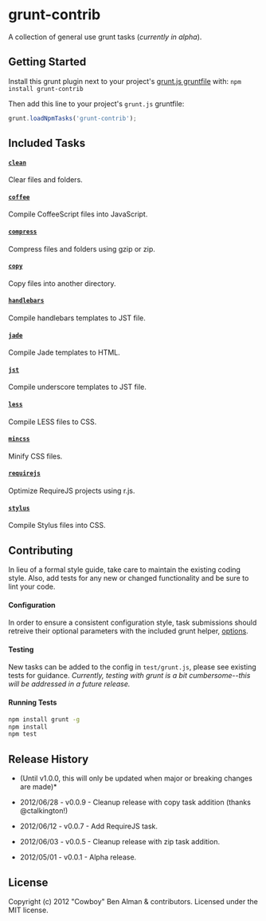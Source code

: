 # grunt-contrib

A collection of general use grunt tasks (*currently in alpha*).

## Getting Started
Install this grunt plugin next to your project's [grunt.js gruntfile][getting_started] with: `npm install grunt-contrib`

Then add this line to your project's `grunt.js` gruntfile:

```javascript
grunt.loadNpmTasks('grunt-contrib');
```

[grunt]: https://github.com/cowboy/grunt
[getting_started]: https://github.com/cowboy/grunt/blob/master/docs/getting_started.md

## Included Tasks
#### [`clean`](/gruntjs/grunt-contrib/blob/master/docs/clean.md)
Clear files and folders.

#### [`coffee`](/gruntjs/grunt-contrib/blob/master/docs/coffee.md)
Compile CoffeeScript files into JavaScript.

#### [`compress`](/gruntjs/grunt-contrib/blob/master/docs/compress.md)
Compress files and folders using gzip or zip.

#### [`copy`](/gruntjs/grunt-contrib/blob/master/docs/copy.md)
Copy files into another directory.

#### [`handlebars`](/gruntjs/grunt-contrib/blob/master/docs/handlebars.md)
Compile handlebars templates to JST file.

#### [`jade`](/gruntjs/grunt-contrib/blob/master/docs/jade.md)
Compile Jade templates to HTML.

#### [`jst`](/gruntjs/grunt-contrib/blob/master/docs/jst.md)
Compile underscore templates to JST file.

#### [`less`](/gruntjs/grunt-contrib/blob/master/docs/less.md)
Compile LESS files to CSS.

#### [`mincss`](/gruntjs/grunt-contrib/blob/master/docs/mincss.md)
Minify CSS files.

#### [`requirejs`](/gruntjs/grunt-contrib/blob/master/docs/requirejs.md)
Optimize RequireJS projects using r.js.

#### [`stylus`](/gruntjs/grunt-contrib/blob/master/docs/stylus.md)
Compile Stylus files into CSS.

## Contributing
In lieu of a formal style guide, take care to maintain the existing coding style. Also, add tests for any new or changed functionality and be sure to lint your code.

#### Configuration
In order to ensure a consistent configuration style, task submissions should retreive their optional parameters with the included grunt helper, [options](/gruntjs/grunt-contrib/blob/master/docs/helpers.md#options).

#### Testing
New tasks can be added to the config in `test/grunt.js`, please see existing tests for guidance.  *Currently, testing with grunt is a bit cumbersome--this will be addressed in a future release.*

#### Running Tests
```bash
npm install grunt -g
npm install
npm test
```

## Release History
* (Until v1.0.0, this will only be updated when major or breaking changes are made)*

* 2012/06/28 - v0.0.9 - Cleanup release with copy task addition (thanks @ctalkington!)
* 2012/06/12 - v0.0.7 - Add RequireJS task.
* 2012/06/03 - v0.0.5 - Cleanup release with zip task addition.
* 2012/05/01 - v0.0.1 - Alpha release.

## License
Copyright (c) 2012 "Cowboy" Ben Alman & contributors.
Licensed under the MIT license.
